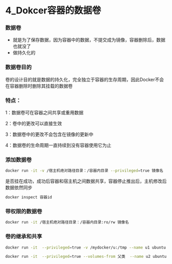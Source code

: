 ﻿---
icon: docker
---
# 4_Dokcer容器的数据卷

### 数据卷

- 就是为了保存数据，因为容器中的数据，不提交成为镜像，容器删除后，数据也就没了
- 做持久化的

### 数据卷目的

 卷的设计目的就是数据的持久化，完全独立于容器的生存周期，因此Docker不会在容器删除时删除其挂载的数据卷 

### 特点：

1：数据卷可在容器之间共享或重用数据 

2：卷中的更改可以直接生效 

3：数据卷中的更改不会包含在镜像的更新中 

4：数据卷的生命周期一直持续到没有容器使用它为止 

### 添加数据卷

```bash
docker run -it -v /宿主机绝对路径目录：/容器内目录 --privileged=true 镜像名
```

是否挂在成功，成功后容器和宿主机之间数据共享，容器停止推出后，主机修改后数据依然同步

```bash
docker inspect 容器id
```

### 带权限的数据卷

```bash
docker run -it /宿主机绝对路径目录：/容器内目录:ro/rw 镜像名
```

### 卷的继承和共享

```bash
docker run -it  --privileged=true -v /mydocker/u:/tmp --name u1 ubuntu 
```

```bash
docker run -it  --privileged=true --volumes-from 父类  --name u2 ubuntu
```

